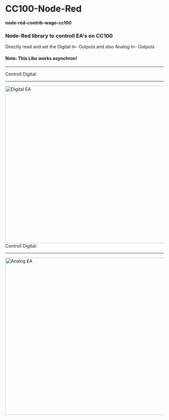 # CC100-Node-Red
<b>node-red-contrib-wago-cc100</b><br/>
<H3>Node-Red library to controll EA's on CC100</H3>

Directly read and set the Digital In- Outputs and also Analog In- Outputs.<br/>
<H4>Note: This Libs works asynchron!</H4>
<hr>
Controll Digital:
<hr>
<img src="https://github.com/Helmut-Saal/CC100-Node-Red/blob/master/Digital.png" alt="Digital EA" height="500px" width="1000px" align="left">
<hr>
Controll Digital:
<hr>
<img src="https://github.com/Helmut-Saal/CC100-Node-Red/blob/master/Analog.png" alt="Analog EA" height="500px" width="1000px" align="right">
